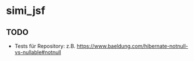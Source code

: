 # simi_jsf


## TODO
- Tests für Repository: z.B. https://www.baeldung.com/hibernate-notnull-vs-nullable#notnull